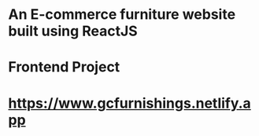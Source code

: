 # An E-commerce furniture website built using ReactJS
# Frontend Project
# https://www.gcfurnishings.netlify.app
